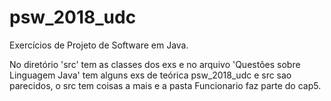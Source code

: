 # psw_2018_udc
Exercícios de Projeto de Software em Java.

No diretório 'src' tem as classes dos exs e no arquivo 'Questões sobre Linguagem Java' tem alguns exs de teórica
psw_2018_udc e src sao parecidos, o src tem coisas a mais e a pasta Funcionario faz parte do cap5.
